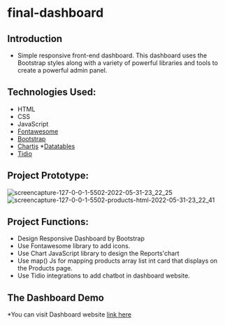 # final-dashboard

## Introduction
* Simple responsive front-end dashboard. This dashboard uses the Bootstrap styles along with a variety of powerful libraries and tools to create a powerful admin panel.

## Technologies Used:
* HTML
* CSS
* JavaScript
* [Fontawesome](https://fontawesome.com/)
* [Bootstrap](https://getbootstrap.com/)
* [Chartjs](https://www.chartjs.org/)
*[Datatables](https://datatables.net/)
* [Tidio](https://www.tidio.com/)

## Project Prototype:

![screencapture-127-0-0-1-5502-2022-05-31-23_22_25](https://user-images.githubusercontent.com/71190859/171278619-6e4a449c-e191-4db6-9a06-63888f8a49c9.png)
![screencapture-127-0-0-1-5502-products-html-2022-05-31-23_22_41](https://user-images.githubusercontent.com/71190859/171278624-95058ddd-45e0-4ca5-b623-ab63c6ae61a7.png)

## Project Functions:
* Design Responsive Dashboard by Bootstrap
* Use Fontawesome library to add icons.
* Use Chart JavaScript library to design the Reports'chart
* Use map() Js for mapping products array list int card that displays on the Products page.
* Use Tidio integrations to add chatbot in dashboard website.

## The Dashboard Demo
*You can visit Dashboard website [link here](http://127.0.0.1:5502/#)

